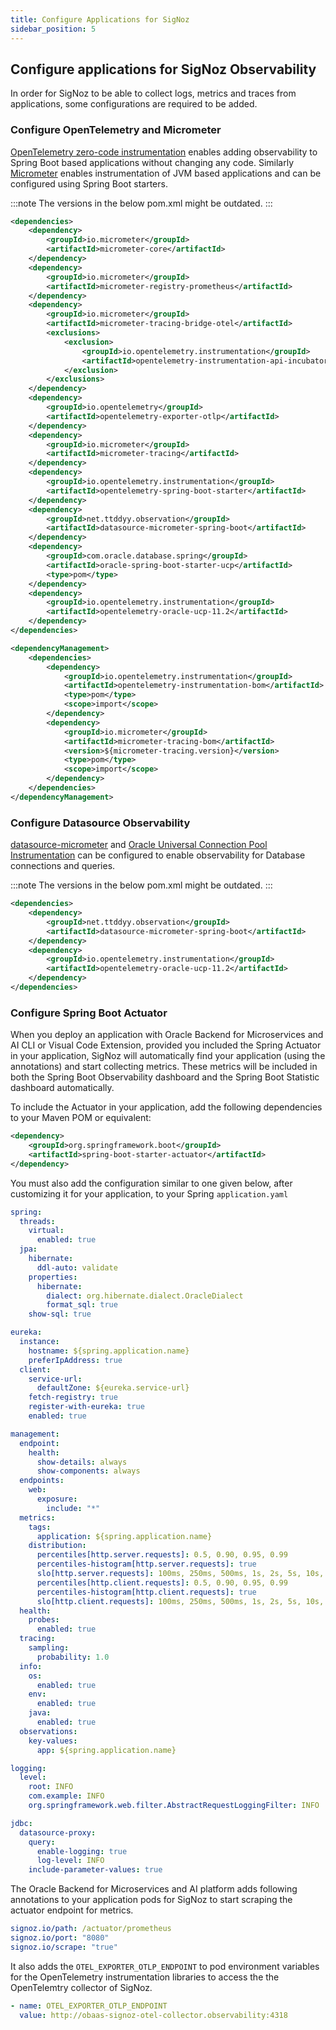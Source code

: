 ```yaml
---
title: Configure Applications for SigNoz
sidebar_position: 5
---
```

## Configure applications for SigNoz Observability

In order for SigNoz to be able to collect logs, metrics and traces from applications, some configurations are required to be added.

### Configure OpenTelemetry and Micrometer

[OpenTelemetry zero-code instrumentation](https://opentelemetry.io/docs/zero-code/java/spring-boot-starter/getting-started/) enables adding observability to Spring Boot based applications without changing any code. Similarly [Micrometer](https://docs.micrometer.io/micrometer/reference/observation/projects.html) enables instrumentation of JVM based applications and can be configured using Spring Boot starters.

:::note
The versions in the below pom.xml might be outdated.
:::

```xml
<dependencies>
    <dependency>
        <groupId>io.micrometer</groupId>
        <artifactId>micrometer-core</artifactId>
    </dependency>
    <dependency>
        <groupId>io.micrometer</groupId>
        <artifactId>micrometer-registry-prometheus</artifactId>
    </dependency>
    <dependency>
        <groupId>io.micrometer</groupId>
        <artifactId>micrometer-tracing-bridge-otel</artifactId>
        <exclusions>
            <exclusion>
                <groupId>io.opentelemetry.instrumentation</groupId>
                <artifactId>opentelemetry-instrumentation-api-incubator</artifactId>
            </exclusion>
        </exclusions>
    </dependency>
    <dependency>
        <groupId>io.opentelemetry</groupId>
        <artifactId>opentelemetry-exporter-otlp</artifactId>
    </dependency>
    <dependency>
        <groupId>io.micrometer</groupId>
        <artifactId>micrometer-tracing</artifactId>
    </dependency>
    <dependency>
        <groupId>io.opentelemetry.instrumentation</groupId>
        <artifactId>opentelemetry-spring-boot-starter</artifactId>
    </dependency>
    <dependency>
        <groupId>net.ttddyy.observation</groupId>
        <artifactId>datasource-micrometer-spring-boot</artifactId>
    </dependency>
    <dependency>
        <groupId>com.oracle.database.spring</groupId>
        <artifactId>oracle-spring-boot-starter-ucp</artifactId>
        <type>pom</type>
    </dependency>
    <dependency>
        <groupId>io.opentelemetry.instrumentation</groupId>
        <artifactId>opentelemetry-oracle-ucp-11.2</artifactId>
    </dependency>
</dependencies>

<dependencyManagement>
    <dependencies>
        <dependency>
            <groupId>io.opentelemetry.instrumentation</groupId>
            <artifactId>opentelemetry-instrumentation-bom</artifactId>
            <type>pom</type>
            <scope>import</scope>
        </dependency>
        <dependency>
            <groupId>io.micrometer</groupId>
            <artifactId>micrometer-tracing-bom</artifactId>
            <version>${micrometer-tracing.version}</version>
            <type>pom</type>
            <scope>import</scope>
        </dependency>
    </dependencies>
</dependencyManagement>
```

### Configure Datasource Observability

[datasource-micrometer](https://github.com/jdbc-observations/datasource-micrometer) and [Oracle Universal Connection Pool Instrumentation](https://github.com/open-telemetry/opentelemetry-java-instrumentation/tree/main/instrumentation/oracle-ucp-11.2) can be configured to enable observability for Database connections and queries.

:::note
The versions in the below pom.xml might be outdated.
:::

```xml
<dependencies>
    <dependency>
        <groupId>net.ttddyy.observation</groupId>
        <artifactId>datasource-micrometer-spring-boot</artifactId>
    </dependency>
    <dependency>
        <groupId>io.opentelemetry.instrumentation</groupId>
        <artifactId>opentelemetry-oracle-ucp-11.2</artifactId>
    </dependency>
</dependencies>
```

### Configure Spring Boot Actuator

When you deploy an application with Oracle Backend for Microservices and AI CLI or Visual Code Extension, provided you included the Spring Actuator in your application, SigNoz will automatically find your application (using the annotations) and start collecting metrics. These metrics will be included in both the Spring Boot Observability dashboard and the Spring Boot Statistic dashboard automatically.

To include the Actuator in your application, add the following dependencies to your Maven POM or equivalent:

```xml
<dependency>
    <groupId>org.springframework.boot</groupId>
    <artifactId>spring-boot-starter-actuator</artifactId>
</dependency>
```

You must also add the configuration similar to one given below, after customizing it for your application, to your Spring `application.yaml`

```yaml
spring:
  threads:
    virtual:
      enabled: true
  jpa:
    hibernate:
      ddl-auto: validate
    properties:
      hibernate:
        dialect: org.hibernate.dialect.OracleDialect
        format_sql: true
    show-sql: true

eureka:
  instance:
    hostname: ${spring.application.name}
    preferIpAddress: true
  client:
    service-url:
      defaultZone: ${eureka.service-url}
    fetch-registry: true
    register-with-eureka: true
    enabled: true

management:
  endpoint:
    health:
      show-details: always
      show-components: always
  endpoints:
    web:
      exposure:
        include: "*"
  metrics:
    tags:
      application: ${spring.application.name}
    distribution:
      percentiles[http.server.requests]: 0.5, 0.90, 0.95, 0.99
      percentiles-histogram[http.server.requests]: true
      slo[http.server.requests]: 100ms, 250ms, 500ms, 1s, 2s, 5s, 10s, 30s
      percentiles[http.client.requests]: 0.5, 0.90, 0.95, 0.99
      percentiles-histogram[http.client.requests]: true
      slo[http.client.requests]: 100ms, 250ms, 500ms, 1s, 2s, 5s, 10s, 30s
  health:
    probes:
      enabled: true
  tracing:
    sampling:
      probability: 1.0
  info:
    os:
      enabled: true
    env:
      enabled: true
    java:
      enabled: true
  observations:
    key-values:
      app: ${spring.application.name}

logging:
  level:
    root: INFO
    com.example: INFO
    org.springframework.web.filter.AbstractRequestLoggingFilter: INFO

jdbc:
  datasource-proxy:
    query:
      enable-logging: true
      log-level: INFO
    include-parameter-values: true
```

The Oracle Backend for Microservices and AI platform adds following annotations to your application pods for SigNoz to start scraping the actuator endpoint for metrics.

```yaml
signoz.io/path: /actuator/prometheus
signoz.io/port: "8080"
signoz.io/scrape: "true"
```

It also adds the `OTEL_EXPORTER_OTLP_ENDPOINT` to pod environment variables for the OpenTelemetry instrumentation libraries to access the the OpenTelemtry collector of SigNoz.

```yaml
- name: OTEL_EXPORTER_OTLP_ENDPOINT
  value: http://obaas-signoz-otel-collector.observability:4318
```
